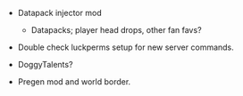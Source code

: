 - Datapack injector mod
  - Datapacks; player head drops, other fan favs?

- Double check luckperms setup for new server commands.
- DoggyTalents?
- Pregen mod and world border.